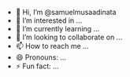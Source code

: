 - 👋 Hi, I’m @samuelmusaadinata
- 👀 I’m interested in ...
- 🌱 I’m currently learning ...
- 💞️ I’m looking to collaborate on ...
- 📫 How to reach me ...
- 😄 Pronouns: ...
- ⚡ Fun fact: ...

<!---
samuelmusaadinata/samuelmusaadinata is a ✨ special ✨ repository because its `README.md` (this file) appears on your GitHub profile.
You can click the Preview link to take a look at your changes.
--->
